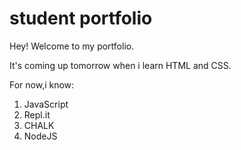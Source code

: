 # student portfolio

Hey! Welcome to my portfolio.

It's coming up tomorrow when i learn HTML and CSS.

For now,i know:

1. JavaScript
1. Repl.it
1. CHALK
1. NodeJS
